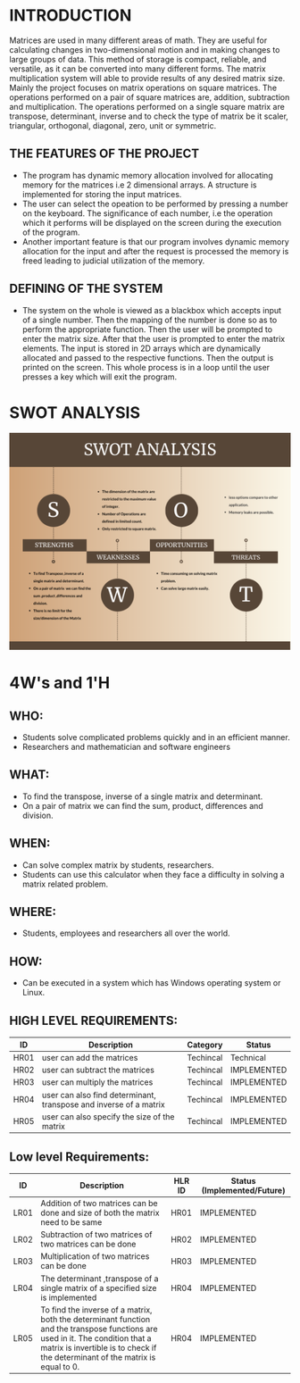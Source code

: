 # INTRODUCTION

 Matrices are used in many different areas of math. They are useful for calculating changes in two-dimensional motion and in making changes to large groups of data. This method of storage is compact, reliable, and versatile, as it can be converted into many different forms. 
 The  matrix multiplication system will able to provide results of any desired matrix size. Mainly the  project focuses on matrix operations on square matrices. The operations performed on a pair of square matrices are, addition, subtraction and multiplication. The operations performed on a single square matrix are transpose, determinant, inverse and to check the type of matrix be it scaler, triangular, orthogonal, diagonal, zero,  unit or  symmetric.



## THE FEATURES OF THE PROJECT

* The program has dynamic memory allocation involved for allocating memory for the matrices i.e 2 dimensional arrays. A structure is implemented for storing the input matrices.
* The user can select the opeation to be performed by pressing a number on the keyboard. The significance of each number, i.e the operation which it performs will be displayed on the screen during the execution of the program.
* Another important feature is that our program involves dynamic memory allocation for the input and after the request is processed the memory is freed leading to judicial utilization of the memory.

## DEFINING OF THE SYSTEM

* The system on the whole is viewed as a blackbox which accepts input of a single number. Then the mapping of the number is done so as to perform the appropriate function. Then the user will be prompted to enter the matrix size. After that the user is prompted to enter the matrix elements. The input is stored in 2D arrays which are dynamically allocated and passed to the respective functions. Then the output is printed on the screen. This whole process is in a loop until the user presses a key which will exit the program.


# SWOT ANALYSIS
 ![SWOT-Sample](https://github.com/Adithya1798/SDLC_26_HammerHeads/blob/main/1_Requirements/SWOT%20Analysis.png)


# 4W&#39;s and 1&#39;H

## WHO:
 * Students solve complicated problems quickly and in an efficient manner.
 * Researchers and mathematician and software engineers


## WHAT:
 * To find the transpose, inverse of a single matrix and determinant.
 * On a pair of matrix  we can find the sum, product, differences and division.


## WHEN:
 * Can  solve complex matrix by students, researchers.
 * Students can use this calculator when they face a difficulty in solving a matrix related problem.



## WHERE:
 * Students, employees and researchers  all over the world.

## HOW:
 * Can be executed in a system which has Windows operating system or Linux.


## HIGH LEVEL REQUIREMENTS: 
| ID | Description | Category | Status | 
| ----- | ----- | ------- | ---------|
| HR01 | user can add the matrices | Techincal |Technical| IMPLEMENTED |
| HR02 | user can subtract the matrices | Techincal | IMPLEMENTED | 
| HR03 | user can multiply the matrices | Techincal |  IMPLEMENTED  |
| HR04 | user can also  find determinant, transpose and inverse of a matrix | Techincal |  IMPLEMENTED  |
| HR05 | user can also  specify the size of the matrix| Techincal |  IMPLEMENTED  |
##  Low level Requirements:
 
| ID | Description | HLR ID | Status (Implemented/Future) |
| ------ | --------- | ------ | ----- |
| LR01 | Addition of two matrices can be done  and size of both the matrix need to be same | HR01 |  IMPLEMENTED |
| LR02 | Subtraction of two matrices of two matrices can be  done | HR02 | IMPLEMENTED |
| LR03 | Multiplication of two matrices can be  done | HR03 |  IMPLEMENTED  |
| LR04 | The determinant ,transpose of a single matrix of a specified size is implemented| HR04 |  IMPLEMENTED  |
| LR05 | To find the inverse of a matrix, both the determinant function and the transpose functions are used in it. The condition that a matrix is invertible is to check if the determinant of the matrix is equal to 0. | HR04 |  IMPLEMENTED  |
